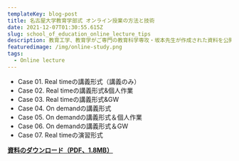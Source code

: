 ```yaml
---
templateKey: blog-post
title: 名古屋大学教育学部式 オンライン授業の方法と技術
date: 2021-12-07T01:30:55.615Z
slug: school_of_education_online_lecture_tips
description: 教育工学、教育学がご専門の教育科学専攻・坂本先生が作成された資料を公開します・7つのオンライン授業のやり方を具体的に紹介されていますので、参考になるかと思います。
featuredimage: /img/online-study.png
tags:
  - Online lecture
---
```

* Case 01. Real timeの講義形式（講義のみ）
* Case 02. Real timeの講義形式&個人作業
* Case 03. Real timeの講義形式&GW
* Case 04. On demandの講義形式
* Case 05. On demandの講義形式＆個人作業
* Case 06. On demandの講義形式＆GW
* Case 07. Real timeの演習形式

**[資料のダウンロード（PDF、1.8MB）](https://ac.thers.ac.jp/files/20200407online-method.pdf)**